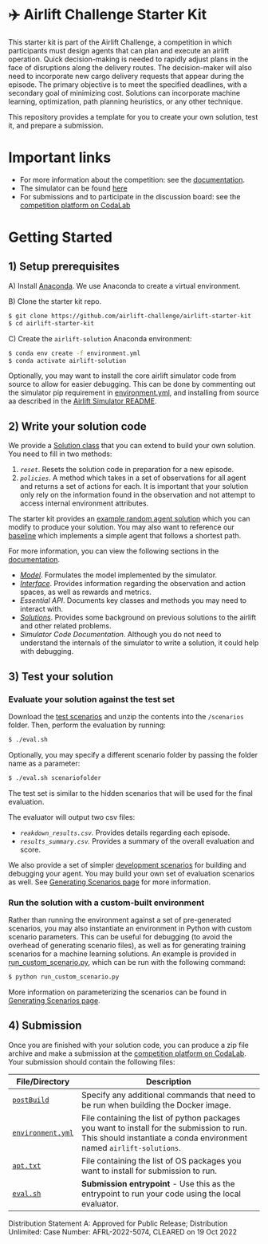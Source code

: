 # ✈️ Airlift Challenge Starter Kit

This starter kit is part of the Airlift Challenge, a competition in which participants must design agents that can plan and execute an airlift operation.
Quick decision-making is needed to rapidly adjust plans in the face of disruptions along the delivery routes.
The decision-maker will also need to incorporate new cargo delivery requests that appear during the episode.
The primary objective is to meet the specified deadlines, with a secondary goal of minimizing cost.
Solutions can incorporate machine learning, optimization, path planning heuristics, or any other technique.

This repository provides a template for you to create your own solution, test it, and prepare a submission.

# Important links
* For more information about the competition: see the [documentation](https://airlift-challenge.github.io/).
* The simulator can be found [here](https://github.com/airlift-challenge/airlift)
* For submissions and to participate in the discussion board: see the [competition platform on CodaLab](https://codalab.lisn.upsaclay.fr/competitions/0000)

# Getting Started

## 1) Setup prerequisites

A) Install [Anaconda](https://www.anaconda.com/distribution/).
We use Anaconda to create a virtual environment.

B) Clone the starter kit repo.
```bash
$ git clone https://github.com/airlift-challenge/airlift-starter-kit
$ cd airlift-starter-kit
```

C) Create the `airlift-solution` Anaconda environment:
```bash
$ conda env create -f environment.yml
$ conda activate airlift-solution
```
Optionally, you may want to install the core airlift simulator code from source to allow for easier debugging.
This can be done by commenting out the simulator pip requirement in [environment.yml](environmnent.yml), and installing from source aa described in the [Airlift Simulator README](https://github.com/airlift-challenge/airlift/README.md#Installing-with-pip). 

## 2) Write your solution code

We provide a [Solution class](https://airlift-challenge.github.io/chapters/API/essential_api.html#solutions) that you can extend to build your own solution.
You need to fill in two methods:
1) *`reset`*. Resets the solution code in preparation for a new episode.
2) *`policies`*. A method which takes in a set of observations for all agent and returns a set of actions for each.
It is important that your solution only rely on the information found in the observation and not attempt to access internal environment attributes. 

The starter kit provides an [example random agent solution](solution/mysolution.py) which you can modify to produce your solution.
You may also want to reference our [baseline](https://github.com/airlift-challenge/airlift/solution/baselines.py) which implements a simple agent that follows a shortest path.

For more information, you can view the following sections in the [documentation](https://airlift-challenge.github.io/).
* *[Model](sec_model)*. Formulates the model implemented by the simulator.
* *[Interface](sec_interface)*. Provides information regarding the observation and action spaces, as well as rewards and metrics.
* *Essential API*. Documents key classes and methods you may need to interact with.
* *[Solutions](sec_solutions)*. Provides some background on previous solutions to the airlift and other related problems.
* *Simulator Code Documentation*. Although you do not need to understand the internals of the simulator to write a solution, it could help with debugging.

## 3) Test your solution

### Evaluate your solution against the test set
Download the [test scenarios](https://airlift-challenge.github.io/scenarios/scenarios_test.zip) and unzip the contents into the `/scenarios` folder.
Then, perform the evaluation by running:
```bash
$ ./eval.sh
```
Optionally, you may specify a different scenario folder by passing the folder name as a parameter:
```bash
$ ./eval.sh scenariofolder
```
The test set is similar to the hidden scenarios that will be used for the final evaluation.

The evaluator will output two csv files:
* *`reakdown_results.csv`.* Provides details regarding each episode.
* *`results_summary.csv`.* Provides a summary of the overall evaluation and score.

We also provide a set of simpler [development scenarios](https://airlift-challenge.github.io/scenarios/scenarios_dev.zip) for building and debugging your agent.
You may build your own set of evaluation scenarios as well. See [Generating Scenarios page](https://airlift-challenge.github.io/chapters/ch5_gen/main.html) for more information.


### Run the solution with a custom-built environment
Rather than running the environment against a set of pre-generated scenarios, you may also instantiate an environment in Python with custom scenario parameters.
This can be useful for debugging (to avoid the overhead of generating scenario files), as well as for generating training scenarios for a machine learning solutions.
An example is provided in [run_custom_scenario.py](run_custom_scenario.py), which can be run with the following command:
```bash
$ python run_custom_scenario.py
```
More information on parameterizing the scenarios can be found in [Generating Scenarios page](https://airlift-challenge.github.io/chapters/ch5_gen/main.html).

## 4) Submission
Once you are finished with your solution code, you can produce a zip file archive and make a submission at the [competition platform on CodaLab](https://codalab.lisn.upsaclay.fr/competitions/0000).
Your submission should contain the following files: 

**File/Directory** | **Description**
--- | ---
[`postBuild`](postBuild) | Specify any additional commands that need to be run when building the Docker image.
[`environment.yml`](environment.yml) | File containing the list of python packages you want to install for the submission to run. This should instantiate a conda environment named `airlift-solutions`.
[`apt.txt`](apt.txt) | File containing the list of OS packages you want to install for submission to run.
[`eval.sh`](evaluator) | **Submission entrypoint** - Use this as the entrypoint to run your code using the local evaluator.


Distribution Statement A: Approved for Public Release; Distribution Unlimited:
Case Number: AFRL-2022-5074, CLEARED on 19 Oct 2022